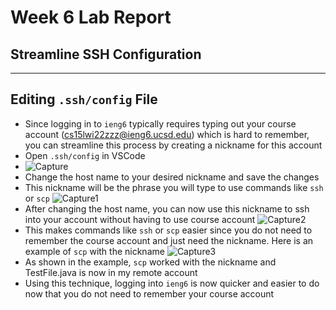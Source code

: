 # Week 6 Lab Report
## **Streamline SSH Configuration**
---
## Editing `.ssh/config` File 
* Since logging in to `ieng6` typically requires typing out your course account (cs15lwi22zzz@ieng6.ucsd.edu) which is hard to remember, you can streamline this process by creating a nickname for this account
* Open `.ssh/config` in VSCode
* ![Capture](https://user-images.githubusercontent.com/97651048/153681607-478b5083-6825-47f1-80c1-b2573b3792a2.PNG)
* Change the host name to your desired nickname and save the changes
* This nickname will be the phrase you will type to use commands like `ssh` or `scp`
![Capture1](https://user-images.githubusercontent.com/97651048/153681691-51361d83-2d90-428f-94e5-5f83a913886b.PNG)
* After changing the host name, you can now use this nickname to ssh into your account without having to use course account
![Capture2](https://user-images.githubusercontent.com/97651048/153681773-118a8a4c-8e1f-4f7a-a694-7d02742da8c6.PNG)
* This makes commands like `ssh` or `scp` easier since you do not need to remember the course account and just need the nickname. Here is an example of `scp` with the nickname
![Capture3](https://user-images.githubusercontent.com/97651048/153681876-6da36262-b62d-46a7-b296-c6f92d305d13.PNG)
* As shown in the example, `scp` worked with the nickname and TestFile.java is now in my remote account
* Using this technique, logging into `ieng6` is now quicker and easier to do now that you do not need to remember your course account




